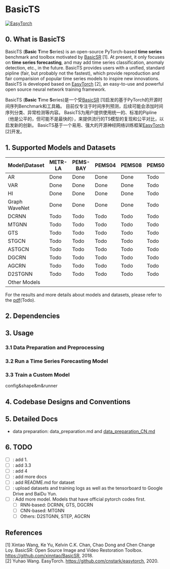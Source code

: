 # BasicTS

[![EasyTorch](https://img.shields.io/badge/Developing%20with-EasyTorch-2077ff.svg)](https://github.com/cnstark/easytorch)

## 0. What is BasicTS

BasicTS (**Basic** **T**ime **S**eries) is an open-source PyTorch-based **time series** benchmark and toolbox motivated by [BasicSR](https://github.com/xinntao/BasicSR) [1].
At present, it only focuses on **time series forecasting**, and may add time series classification, anomaly detection, etc., in the future.
BasicTS provides users with a unified, standard pipline (fair, but probably not the fastest), which provide reproduction and fair comparision of popular time series models to inspire new innovations.
BasicTS is developed based on [EasyTorch](https://github.com/cnstark/easytorch) [2], an easy-to-use and powerful open source neural network training framework.

BasicTS (**Basic** **T**ime **S**eries)是一个受[BasicSR](https://github.com/xinntao/BasicSR) [1]启发的基于PyTorch的开源时间序列Benchmark和工具箱。
目前仅专注于时间序列预测，后续可能会添加时间序列分类、异常检测等内容。
BasicTS为用户提供使用统一的、标准的Pipline（他是公平的，但可能不是最快的），来提供流行的TS模型的复现和公平对比，以启发新的创新。
BasicTS基于一个易用、强大的开源神经网络训练框架[EasyTorch](https://github.com/cnstark/easytorch) [2]开发。

## 1. Supported Models and Datasets

| Model\Dataset | METR-LA | PEMS-BAY | PEMS04 | PEMS08 | PEMS03 | PEMS07 | Other Datasets |
| ------------- | ------- | -------- | ------ | ------ | ------ | ------ | -------------- |
| AR            | Done    | Done     | Done   | Done   | Todo   | Todo   |                |
| VAR           | Done    | Done     | Done   | Done   | Todo   | Todo   |                |
| HI            | Done    | Done     | Done   | Done   | Todo   | Todo   |                |
| Graph WaveNet | Done    | Done     | Done   | Done   | Todo   | Todo   |                |
| DCRNN         | Todo    | Todo     | Todo   | Todo   | Todo   | Todo   |                |
| MTGNN         | Todo    | Todo     | Todo   | Todo   | Todo   | Todo   |                |
| GTS           | Todo    | Todo     | Todo   | Todo   | Todo   | Todo   |                |
| STGCN         | Todo    | Todo     | Todo   | Todo   | Todo   | Todo   |                |
| ASTGCN        | Todo    | Todo     | Todo   | Todo   | Todo   | Todo   |                |
| DGCRN         | Todo    | Todo     | Todo   | Todo   | Todo   | Todo   |                |
| AGCRN         | Todo    | Todo     | Todo   | Todo   | Todo   | Todo   |                |
| D2STGNN       | Todo    | Todo     | Todo   | Todo   | Todo   | Todo   |                |
| Other Models  |         |          |        |        |        |        |                |

For the results and more details about models and datasets, please refer to the [pdf](TODO)(Todo).

## 2. Dependencies

## 3. Usage

### 3.1 Data Preparation and Preprocessing

### 3.2 Run a Time Series Forecasting Model

### 3.3 Train a Custom Model

config&shape&m&runner

## 4. Codebase Designs and Conventions

## 5. Detailed Docs

- data preparation: data_preparation.md and [data_preparation_CN.md](docs/data_preparation_CN.md)

## 6. TODO

- [ ] : add 1.
- [ ] : add 3.3
- [ ] : add 4
- [ ] : add more docs
- [ ] : add README.md for dataset
- [ ] : upload datasets and training logs as well as the tensorboard to Google Drive and BaiDu Yun.
- [ ] : Add more model. Models that have official pytorch codes first.
  - [ ] RNN-based: DCRNN, GTS, DGCRN
  - [ ] CNN-based: MTGNN
  - [ ] Others: D2STGNN, STEP, AGCRN

## References

[1] Xintao Wang, Ke Yu, Kelvin C.K. Chan, Chao Dong and Chen Change Loy. BasicSR: Open Source Image and Video Restoration Toolbox. <https://github.com/xinntao/BasicSR>, 2018.\
[2] Yuhao Wang. EasyTorch. <https://github.com/cnstark/easytorch>, 2020.

